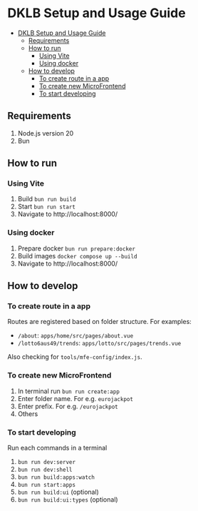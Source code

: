 # DKLB Setup and Usage Guide
- [DKLB Setup and Usage Guide](#dklb-setup-and-usage-guide)
  - [Requirements](#requirements)
  - [How to run](#how-to-run)
    - [Using Vite](#using-vite)
    - [Using docker](#using-docker)
  - [How to develop](#how-to-develop)
    - [To create route in a app](#to-create-route-in-a-app)
    - [To create new MicroFrontend](#to-create-new-microfrontend)
    - [To start developing](#to-start-developing)

## Requirements

1. Node.js version 20
2. Bun

## How to run

### Using Vite

1. Build `bun run build`
2. Start `bun run start`
3. Navigate to http://localhost:8000/

### Using docker

1. Prepare docker `bun run prepare:docker`
2. Build images `docker compose up --build`
3. Navigate to http://localhost:8000/
## How to develop

### To create route in a app

Routes are registered based on folder structure. For examples:

- `/about`: `apps/home/src/pages/about.vue`
- `/lotto6aus49/trends`: `apps/lotto/src/pages/trends.vue`

Also checking for `tools/mfe-config/index.js`.

### To create new MicroFrontend

1. In terminal run `bun run create:app`
2. Enter folder name. For e.g. `eurojackpot`
3. Enter prefix. For e.g. `/eurojackpot`
4. Others

### To start developing

Run each commands in a terminal

1. `bun run dev:server`
2. `bun run dev:shell`
3. `bun run build:apps:watch`
4. `bun run start:apps`
5. `bun run build:ui` (optional)
6. `bun run build:ui:types` (optional)
